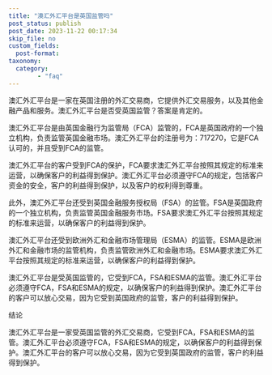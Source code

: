 ```yaml
---
title: "澳汇外汇平台是英国监管吗"
post_status: publish
post_date: 2023-11-22 00:17:34
skip_file: no
custom_fields: 
  post-format: 
taxonomy:
  category:
        - "faq"
---
```


澳汇外汇平台是一家在英国注册的外汇交易商，它提供外汇交易服务，以及其他金融产品和服务。澳汇外汇平台是否受英国监管？答案是肯定的。

澳汇外汇平台是由英国金融行为监管局（FCA）监管的，FCA是英国政府的一个独立机构，负责监管英国金融市场。澳汇外汇平台的注册号为：717270，它是FCA认可的，并且受到FCA的监管。

澳汇外汇平台的客户受到FCA的保护，FCA要求澳汇外汇平台按照其规定的标准来运营，以确保客户的利益得到保护。澳汇外汇平台必须遵守FCA的规定，包括客户资金的安全，客户的利益得到保护，以及客户的权利得到尊重。

此外，澳汇外汇平台还受到英国金融服务授权局（FSA）的监管。FSA是英国政府的一个独立机构，负责监管英国金融服务市场。FSA要求澳汇外汇平台按照其规定的标准来运营，以确保客户的利益得到保护。

澳汇外汇平台还受到欧洲外汇和金融市场管理局（ESMA）的监管。ESMA是欧洲外汇和金融市场的监管机构，负责监管欧洲外汇和金融市场。ESMA要求澳汇外汇平台按照其规定的标准来运营，以确保客户的利益得到保护。

澳汇外汇平台是受英国监管的，它受到FCA，FSA和ESMA的监管。澳汇外汇平台必须遵守FCA，FSA和ESMA的规定，以确保客户的利益得到保护。澳汇外汇平台的客户可以放心交易，因为它受到英国政府的监管，客户的利益得到保护。

结论

澳汇外汇平台是一家受英国监管的外汇交易商，它受到FCA，FSA和ESMA的监管。澳汇外汇平台必须遵守FCA，FSA和ESMA的规定，以确保客户的利益得到保护。澳汇外汇平台的客户可以放心交易，因为它受到英国政府的监管，客户的利益得到保护。
